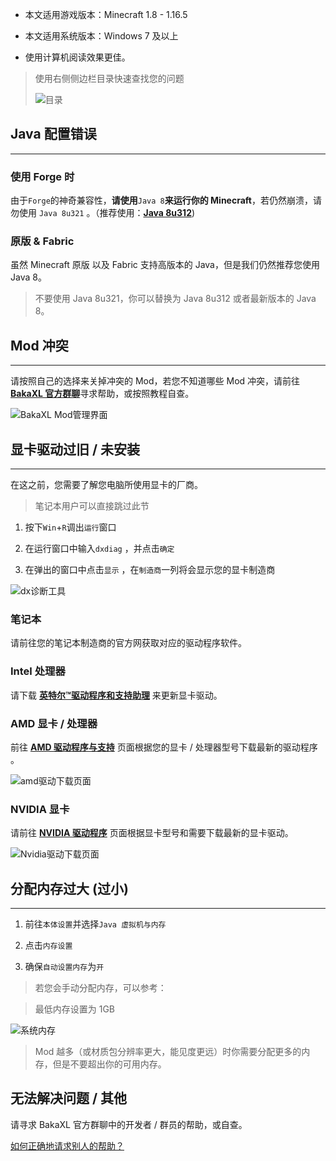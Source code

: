 - 本文适用游戏版本：Minecraft 1.8 - 1.16.5

- 本文适用系统版本：Windows 7 及以上

- 使用计算机阅读效果更佳。



> 使用右侧侧边栏目录快速查找您的问题
>
> ![目录](/assets/Minecraft_1.8-1.16.5_CRQA/catalogue.png)



## Java 配置错误

***

### 使用 Forge 时

由于`Forge`的神奇兼容性，**请使用**`Java 8`**来运行你的 Minecraft**，若﻿仍然崩溃，请勿使用 `Java 8u321` 。（推荐使用：[__Java 8u312__](https://download.bell-sw.com/java/8u312+7/bellsoft-jre8u312+7-windows-amd64-full.msi))



### 原版 & Fabric

虽然 Minecraft 原版 以及 Fabric 支持高版本的 Java，但是我们仍然推荐您使用 Java 8。

> 不要使用 Java 8u321，你可以替换为 Java 8u312 或者最新版本的 Java 8。

## Mod 冲突

***

请按照自己的选择来关掉冲突的 Mod，若您不知道哪些 Mod 冲突，请前往 [__BakaXL 官方群聊__](https://jq.qq.com/?_wv=1027&k=TwvkLgkB)寻求帮助，或按照教程自查。

![BakaXL Mod管理界面](/assets/Minecraft_1.8-1.16.5_CRQA/gameModSetting.png)

## 显卡驱动﻿过旧 / 未安装

***

在这之前，您需要了解您电脑所使用显卡的厂商。

> 笔记本用户可以直接跳过此节

1. 按下`Win`+`R`调出`运行`窗口

1. 在运行窗口中输入`dxdiag` ，并点击`确定` 

1. 在弹出的窗口中点击`显示` ，在`制造商`一列将会显示您的显卡制造商

![dx诊断工具](/assets/Minecraft_1.8-1.16.5_CRQA/directXtools.png)

### 笔记本

请前往您的笔记本制造商的官方网获取对应的驱动程序软件。

### Intel 处理器

请下载 [__英特尔™驱动程序和支持助理__](https://dsadata.intel.com/installer) 来更新显卡驱动。

### AMD 显卡 / 处理器

前往 [__AMD 驱动程序与支持__](https://www.amd.com/zh-hans/support) 页面根据您的显卡 / 处理器型号下载最新的驱动程序 。

![amd驱动下载页面](/assets/Minecraft_1.8-1.16.5_CRQA/amdDriver.png)

### NVIDIA 显卡

请前往 [__NVIDIA 驱动程序__](https://www.nvidia.cn/geforce/drivers/) 页面根据显卡型号和需要下载最新的显卡驱动。

![Nvidia驱动下载页面](/assets/Minecraft_1.8-1.16.5_CRQA/nvidiaDriver.png)

## 分配内存过大 (过小)

***

1. 前往`本体设置`并选择`Java 虚拟机与内存`

1. 点击`内存设置`

1. 确保`自动设置内存`为`开`

> 若您会手动分配内存，可以参考：

> 最低内存设置为 1GB 

![系统内存](/assets/Minecraft_1.8-1.16.5_CRQA/systemMemory.png)

> Mod 越多（或材质包分辨率更大，能见度更远）时你需要分配更多的内存，但是不要超出你的可用内存。

## 无法解决问题 / 其他

请寻求 BakaXL 官方群聊中的开发者 / 群员的帮助，或自查。

[如何正确地请求别人的帮助？](询问问题的方法.md)

